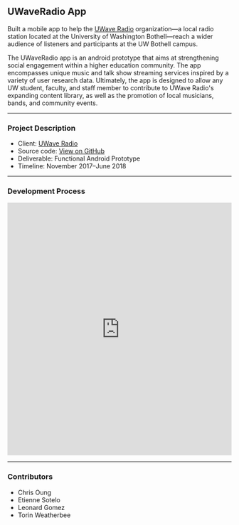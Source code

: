 UWaveRadio App
--------------

Built a mobile app to help the [UWave Radio](uwave.fm) organization—a local radio station located at the University of Washington Bothell—reach a wider audience of listeners and participants at the UW Bothell campus. 

The UWaveRadio app is an android prototype that aims at strengthening social engagement within a higher education community. The app encompasses unique music and talk show streaming services inspired by a variety of user research data. Ultimately, the app is designed to allow any UW student, faculty, and staff member to contribute to UWave Radio's expanding content library, as well as the promotion of local musicians, bands, and community events.

---

### Project Description

- Client: [UWave Radio](uwave.fm)
- Source code: [View on GitHub](https://github.com/chrisoung/uwaveradio/tree/gh-pages)
- Deliverable: Functional Android Prototype
- Timeline: November 2017–June 2018

---

### Development Process

<iframe src="https://docs.google.com/presentation/d/e/2PACX-1vTSAvBDNy-VsFVd2brf3uaY4MrjQ9xbsunXNJOFCKBq-AFiHEY8-Hj87HVNt-PejTaaybZwunlADHxd/embed?start=false&loop=false&delayms=3000" frameborder="0" width="100%" height="569" allowfullscreen="true" mozallowfullscreen="true" webkitallowfullscreen="true"></iframe>

---

### Contributors

- Chris Oung 
- Etienne Sotelo
- Leonard Gomez
- Torin Weatherbee


